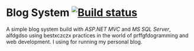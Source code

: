# Blog System [![Build status](https://ci.appveyor.com/api/projects/status/x1p0r5vakejkan7h?svg=true)](https://ci.appveyor.com/project/IvanIvanov/blogsystem)

A simple blog system build with *ASP.NET MVC* and *MS SQL Server*, alfdgdso using bestxczczx practices in the world of prffgfdogramming and web development. I using for running my personal blog.
